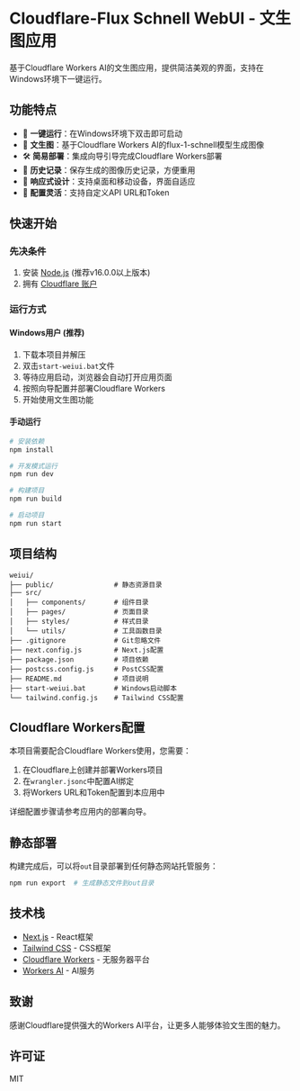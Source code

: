 # Cloudflare-Flux Schnell WebUI - 文生图应用

基于Cloudflare Workers AI的文生图应用，提供简洁美观的界面，支持在Windows环境下一键运行。

## 功能特点

- 🚀 **一键运行**：在Windows环境下双击即可启动
- 🎨 **文生图**：基于Cloudflare Workers AI的flux-1-schnell模型生成图像
- 🛠️ **简易部署**：集成向导引导完成Cloudflare Workers部署
- 💾 **历史记录**：保存生成的图像历史记录，方便重用
- 📱 **响应式设计**：支持桌面和移动设备，界面自适应
- 🔧 **配置灵活**：支持自定义API URL和Token

## 快速开始

### 先决条件

1. 安装 [Node.js](https://nodejs.org/zh-cn/) (推荐v16.0.0以上版本)
2. 拥有 [Cloudflare 账户](https://dash.cloudflare.com/sign-up)

### 运行方式

#### Windows用户 (推荐)

1. 下载本项目并解压
2. 双击`start-weiui.bat`文件
3. 等待应用启动，浏览器会自动打开应用页面
4. 按照向导配置并部署Cloudflare Workers
5. 开始使用文生图功能

#### 手动运行

```bash
# 安装依赖
npm install

# 开发模式运行
npm run dev

# 构建项目
npm run build

# 启动项目
npm run start
```

## 项目结构

```
weiui/
├── public/               # 静态资源目录
├── src/
│   ├── components/       # 组件目录
│   ├── pages/            # 页面目录
│   ├── styles/           # 样式目录
│   └── utils/            # 工具函数目录
├── .gitignore            # Git忽略文件
├── next.config.js        # Next.js配置
├── package.json          # 项目依赖
├── postcss.config.js     # PostCSS配置
├── README.md             # 项目说明
├── start-weiui.bat       # Windows启动脚本
└── tailwind.config.js    # Tailwind CSS配置
```

## Cloudflare Workers配置

本项目需要配合Cloudflare Workers使用，您需要：

1. 在Cloudflare上创建并部署Workers项目
2. 在`wrangler.jsonc`中配置AI绑定
3. 将Workers URL和Token配置到本应用中

详细配置步骤请参考应用内的部署向导。

## 静态部署

构建完成后，可以将`out`目录部署到任何静态网站托管服务：

```bash
npm run export  # 生成静态文件到out目录
```

## 技术栈

- [Next.js](https://nextjs.org/) - React框架
- [Tailwind CSS](https://tailwindcss.com/) - CSS框架
- [Cloudflare Workers](https://workers.cloudflare.com/) - 无服务器平台
- [Workers AI](https://developers.cloudflare.com/workers/ai/) - AI服务

## 致谢

感谢Cloudflare提供强大的Workers AI平台，让更多人能够体验文生图的魅力。

## 许可证

MIT 